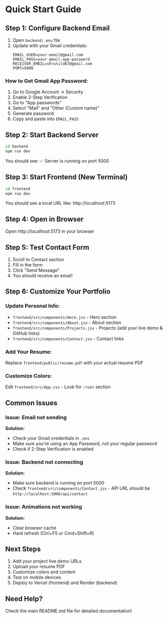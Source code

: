 # Quick Start Guide

## Step 1: Configure Backend Email

1. Open `backend/.env` file
2. Update with your Gmail credentials:
   ```
   EMAIL_USER=your-email@gmail.com
   EMAIL_PASS=your-gmail-app-password
   RECEIVER_EMAIL=shrutild67@gmail.com
   PORT=5000
   ```

### How to Get Gmail App Password:
1. Go to Google Account → Security
2. Enable 2-Step Verification
3. Go to "App passwords"
4. Select "Mail" and "Other (Custom name)"
5. Generate password
6. Copy and paste into `EMAIL_PASS`

## Step 2: Start Backend Server

```bash
cd backend
npm run dev
```

You should see: ✅ Server is running on port 5000

## Step 3: Start Frontend (New Terminal)

```bash
cd frontend
npm run dev
```

You should see a local URL like: http://localhost:5173

## Step 4: Open in Browser

Open http://localhost:5173 in your browser

## Step 5: Test Contact Form

1. Scroll to Contact section
2. Fill in the form
3. Click "Send Message"
4. You should receive an email!

## Step 6: Customize Your Portfolio

### Update Personal Info:
- `frontend/src/components/Hero.jsx` - Hero section
- `frontend/src/components/About.jsx` - About section
- `frontend/src/components/Projects.jsx` - Projects (add your live demo & GitHub links)
- `frontend/src/components/Contact.jsx` - Contact links

### Add Your Resume:
Replace `frontend/public/resume.pdf` with your actual resume PDF

### Customize Colors:
Edit `frontend/src/App.css` - Look for `:root` section

## Common Issues

### Issue: Email not sending
**Solution:**
- Check your Gmail credentials in `.env`
- Make sure you're using an App Password, not your regular password
- Check if 2-Step Verification is enabled

### Issue: Backend not connecting
**Solution:**
- Make sure backend is running on port 5000
- Check `frontend/src/components/Contact.jsx` - API URL should be `http://localhost:5000/api/contact`

### Issue: Animations not working
**Solution:**
- Clear browser cache
- Hard refresh (Ctrl+F5 or Cmd+Shift+R)

## Next Steps

1. Add your project live demo URLs
2. Upload your resume PDF
3. Customize colors and content
4. Test on mobile devices
5. Deploy to Vercel (frontend) and Render (backend)

## Need Help?

Check the main README.md file for detailed documentation!
